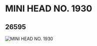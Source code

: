 # MINI HEAD NO. 1930
## 26595
![MINI HEAD NO. 1930](https://lc-www-live-s.legocdn.com/media/bricks/5/2/6151884.jpg)